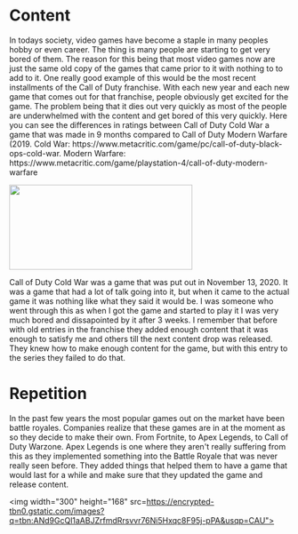 <h1> <strong>Content</strong></h1>
<p>
  In todays society, video games have become a staple in many peoples hobby or even career.  The thing is many people are starting to get very bored of them.  The reason for this being that most video games now are just the same old copy of the games that came prior to it with nothing to to add to it.  One really good example of this would be the most recent installments of the Call of Duty franchise.  With each new year and each new game that comes out for that franchise, people obviously get excited for the game.  The problem being that it dies out very quickly as most of the people are underwhelmed with the content and get bored of this very quickly.
  Here you can see the differences in ratings between Call of Duty Cold War a game that was made in 9 months compared to Call of Duty Modern Warfare (2019.  Cold War:  https://www.metacritic.com/game/pc/call-of-duty-black-ops-cold-war.  Modern Warfare: https://www.metacritic.com/game/playstation-4/call-of-duty-modern-warfare
  </p>
  <p align="left">
<img width="329" height="153" src="https://encrypted-tbn0.gstatic.com/images?q=tbn:ANd9GcTzEKxd2Zs7t0M2qpBqswl6BYaPzrj5-ZrYig&usqp=CAU">
</p>
<p>
  Call of Duty Cold War was a game that was put out in November 13, 2020.  It was a game that had a lot of talk going into it, but when it came to the actual game it was nothing like what they said it would be.  I was someone who went through this as when I got the game and started to play it I was very much bored and dissapointed by it after 3 weeks.  I remember that before with old entries in the franchise they added enough content that it was enough to satisfy me and others till the next content drop was released.  They knew how to make enough content for the game, but with this entry to the series they failed to do that.  
</p> 
<h1> <strong>Repetition</strong></h1>
<p>
  In the past few years the most popular games out on the market have been battle royales.  Companies realize that these games are in at the moment as so they decide to make their own.  From Fortnite, to Apex Legends, to Call of Duty Warzone.  Apex Legends is one where they aren't really suffering from this as they implemented something into the Battle Royale that was never really seen before.  They added things that helped them to have a game that would last for a while and make sure that they updated the game and release content.
  
<img width="300" height="168" src=https://encrypted-tbn0.gstatic.com/images?q=tbn:ANd9GcQl1aABJZrfmdRrsvvr76Ni5Hxqc8F95j-pPA&usqp=CAU">
